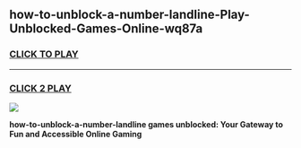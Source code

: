 
## how-to-unblock-a-number-landline-Play-Unblocked-Games-Online-wq87a
<h3>
<a href="https://premium76.site?title=how-to-unblock-a-number-landline&ref=25A">CLICK TO PLAY</a></h3>
<hr>

<h3>
<a href="https://premium76.site?title=how-to-unblock-a-number-landline&ref=25A">CLICK 2 PLAY</a>
  
</h3>

<a href="https://premium76.site?title=how-to-unblock-a-number-landline&ref=25A"><img src="https://clearcache.store/games.png"></a>


**how-to-unblock-a-number-landline games unblocked: Your Gateway to Fun and Accessible Online Gaming**
